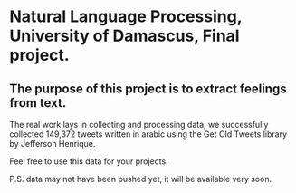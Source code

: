 # Natural Language Processing, University of Damascus, Final project.

## The purpose of this project is to extract feelings from text.

The real work lays in collecting and processing data, we successfully collected 149,372 tweets written in arabic using the Get Old Tweets library by Jefferson Henrique.

Feel free to use this data for your projects.

P.S. data may not have been pushed yet, it will be available very soon.
